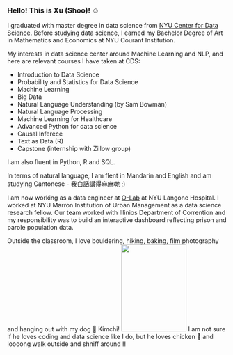 ### Hello! This is Xu (Shoo)! ☺️

I graduated with master degree in data science from [NYU Center for Data Science](https://cds.nyu.edu/). Before studying data science, I earned my Bachelor Degree of Art in Mathematics and Economics at NYU Courant Institution.

My interests in data science center around Machine Learning and NLP, and here are relevant courses I have taken at CDS:
- Introduction to Data Science
- Probability and Statistics for Data Science
- Machine Learning
- Big Data
- Natural Language Understanding (by Sam Bowman)
- Natural Language Processing
- Machine Learning for Healthcare
- Advanced Python for data science
- Causal Inferece
- Text as Data (R)
- Capstone (internship with Zillow group) 

I am also fluent in Python, R and SQL.

In terms of natural language, I am flent in Mandarin and English and am studying Cantonese - 我白話講得麻麻哋 ;)

I am now working as a data engineer at [O-Lab](https://www.nyuolab.org/) at NYU Langone Hospital. I worked at NYU Marron Institution of Urban Management as a data science research fellow. Our team worked with Illinios Department of Corrention and my responsibility was to build an interactive dashboard reflecting prison and parole population data.

Outside the classroom, I love bouldering, hiking, baking, film photography and hanging out with my dog 🐶 Kimchi! <img src="https://user-images.githubusercontent.com/57966939/207690507-dbcd2365-10f8-4951-beb8-4db650549750.jpeg"  width="150" height="200" />
I am not sure if he loves coding and data science like I do, but he loves chicken 🍗 and loooong walk outside and shniff around !!
